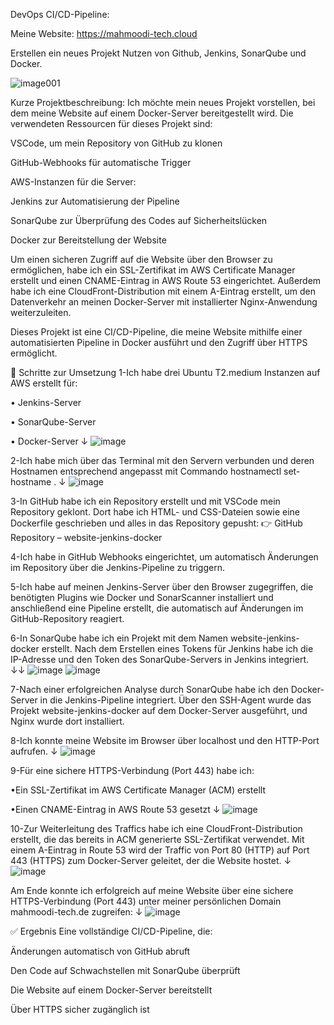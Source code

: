 DevOps CI/CD-Pipeline: 

Meine Website: https://mahmoodi-tech.cloud

Erstellen ein neues Projekt Nutzen von Github, Jenkins, SonarQube und Docker.

![image001](https://github.com/user-attachments/assets/46c40903-25a6-4454-8521-b3eac693ce1a)


Kurze Projektbeschreibung:
Ich möchte mein neues Projekt vorstellen, bei dem meine Website auf einem Docker-Server bereitgestellt wird. Die verwendeten Ressourcen für dieses Projekt sind:

VSCode, um mein Repository von GitHub zu klonen

GitHub-Webhooks für automatische Trigger

AWS-Instanzen für die Server:

Jenkins zur Automatisierung der Pipeline

SonarQube zur Überprüfung des Codes auf Sicherheitslücken

Docker zur Bereitstellung der Website

Um einen sicheren Zugriff auf die Website über den Browser zu ermöglichen, habe ich ein SSL-Zertifikat im AWS Certificate Manager erstellt und einen CNAME-Eintrag in AWS Route 53 eingerichtet. Außerdem habe ich eine CloudFront-Distribution mit einem A-Eintrag erstellt, um den Datenverkehr an meinen Docker-Server mit installierter Nginx-Anwendung weiterzuleiten.

Dieses Projekt ist eine CI/CD-Pipeline, die meine Website mithilfe einer automatisierten Pipeline in Docker ausführt und den Zugriff über HTTPS ermöglicht.

📌 Schritte zur Umsetzung
1-Ich habe drei Ubuntu T2.medium Instanzen auf AWS erstellt für:

  • Jenkins-Server

  • SonarQube-Server

  • Docker-Server ↓
![image](https://github.com/user-attachments/assets/37c808b8-6922-4603-b14e-3e09aa72d742)

2-Ich habe mich über das Terminal mit den Servern verbunden und deren Hostnamen entsprechend angepasst mit Commando hostnamectl set-hostname <Server Name>. ↓
![image](https://github.com/user-attachments/assets/4593f761-d9d7-4bc8-a007-3716e6545354)

3-In GitHub habe ich ein Repository erstellt und mit VSCode mein Repository geklont.
  Dort habe ich HTML- und CSS-Dateien sowie eine Dockerfile geschrieben und alles in das Repository gepusht:
  👉 GitHub Repository – website-jenkins-docker

4-Ich habe in GitHub Webhooks eingerichtet, um automatisch Änderungen im Repository über die Jenkins-Pipeline zu triggern.

5-Ich habe auf meinen Jenkins-Server über den Browser zugegriffen, die benötigten Plugins wie Docker und SonarScanner installiert und anschließend eine Pipeline erstellt, die automatisch auf Änderungen im GitHub-Repository reagiert.

6-In SonarQube habe ich ein Projekt mit dem Namen website-jenkins-docker erstellt.
  Nach dem Erstellen eines Tokens für Jenkins habe ich die IP-Adresse und den Token des SonarQube-Servers in Jenkins integriert. ↓↓
  ![image](https://github.com/user-attachments/assets/dcbd004e-7010-4836-8e9e-98fafc20606d)
  ![image](https://github.com/user-attachments/assets/486d6296-83d3-4706-9ab1-fa873fee76ab)

7-Nach einer erfolgreichen Analyse durch SonarQube habe ich den Docker-Server in die Jenkins-Pipeline integriert.
  Über den SSH-Agent wurde das Projekt website-jenkins-docker auf dem Docker-Server ausgeführt, und Nginx wurde dort installiert.

8-Ich konnte meine Website im Browser über localhost und den HTTP-Port aufrufen. ↓
  ![image](https://github.com/user-attachments/assets/ee4382f3-51ea-45e6-ba04-381d65adf6e3)

9-Für eine sichere HTTPS-Verbindung (Port 443) habe ich:

  •Ein SSL-Zertifikat im AWS Certificate Manager (ACM) erstellt

  •Einen CNAME-Eintrag in AWS Route 53 gesetzt ↓
   ![image](https://github.com/user-attachments/assets/2d5433d9-06a9-4b85-80c6-0481961cb2fe)

10-Zur Weiterleitung des Traffics habe ich eine CloudFront-Distribution erstellt,
die das bereits in ACM generierte SSL-Zertifikat verwendet.
Mit einem A-Eintrag in Route 53 wird der Traffic von Port 80 (HTTP) auf Port 443 (HTTPS) zum Docker-Server geleitet, der die Website hostet. ↓
![image](https://github.com/user-attachments/assets/ea13e3e9-ef47-4196-a309-3e683e8fd3e5)

Am Ende konnte ich erfolgreich auf meine Website über eine sichere HTTPS-Verbindung (Port 443)
unter meiner persönlichen Domain mahmoodi-tech.de zugreifen: ↓
![image](https://github.com/user-attachments/assets/4401a348-19eb-4d39-99fb-b077a7bb4fbc)



✅ Ergebnis
Eine vollständige CI/CD-Pipeline, die:

Änderungen automatisch von GitHub abruft

Den Code auf Schwachstellen mit SonarQube überprüft

Die Website auf einem Docker-Server bereitstellt

Über HTTPS sicher zugänglich ist







